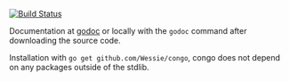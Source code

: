 [![Build Status](https://travis-ci.org/Wessie/congo.svg?branch=master)](https://travis-ci.org/Wessie/congo)

Documentation at [godoc](https://godoc.org/github.com/Wessie/congo) or locally with the `godoc` command after downloading the source code.

Installation with `go get github.com/Wessie/congo`, congo does not depend on any packages outside of the stdlib.
